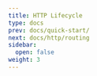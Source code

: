 ```yaml
---
title: HTTP Lifecycle
type: docs
prev: docs/quick-start/
next: docs/http/routing
sidebar:
  open: false
weight: 3
---
```

